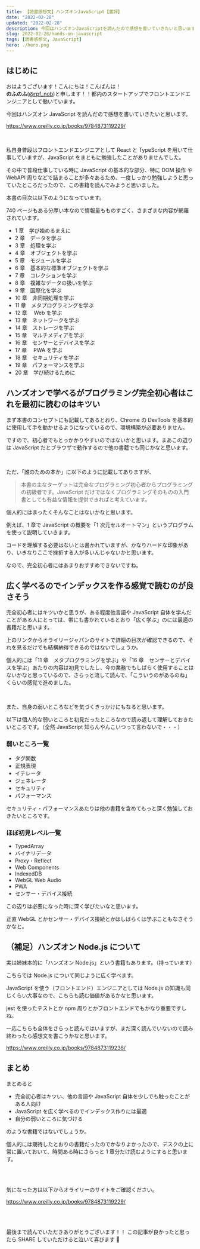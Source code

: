 ```yaml
---
title: 【読書感想文】ハンズオンJavaScript【書評】
date: "2022-02-28"
updated: "2022-02-28"
description: 今回はハンズオンJavaScriptを読んだので感想を書いていきたいと思います。
slug: 2022-02-28/hands-on-javascript
tags: [読書感想文, JavaScript]
hero: ./hero.png
---
```


## はじめに

おはようございます！こんにちは！こんばんは！<br>
**のふのふ**([@rpf_nob](https://twitter.com/rpf_nob))と申します！！都内のスタートアップでフロントエンドエンジニアとして働いています。

今回はハンズオン JavaScript を読んだので感想を書いていきたいと思います。

https://www.oreilly.co.jp/books/9784873119229/

<br>

私自身普段はフロントエンドエンジニアとして React と TypeScript を用いて仕事していますが、JavaScript をまともに勉強したことがありませんでした。

その中で普段仕事している時に JavaScript の基本的な部分、特に DOM 操作 や WebAPI 周りなどで詰まることが多々あるため、一度しっかり勉強しようと思っていたところだったので、この書籍を読んでみようと思いました。

本書の目次は以下のようになっています。

740 ページもある分厚い本なので情報量もものすごく、さまざまな内容が網羅されています。

- 1 章　学び始めるまえに
- 2 章　データを学ぶ
- 3 章　処理を学ぶ
- 4 章　オブジェクトを学ぶ
- 5 章　モジュールを学ぶ
- 6 章　基本的な標準オブジェクトを学ぶ
- 7 章　コレクションを学ぶ
- 8 章　複雑なデータの扱いを学ぶ
- 9 章　国際化を学ぶ
- 10 章　非同期処理を学ぶ
- 11 章　メタプログラミングを学ぶ
- 12 章　 Web を学ぶ
- 13 章　ネットワークを学ぶ
- 14 章　ストレージを学ぶ
- 15 章　マルチメディアを学ぶ
- 16 章　センサーとデバイスを学ぶ
- 17 章　 PWA を学ぶ
- 18 章　セキュリティを学ぶ
- 19 章　パフォーマンスを学ぶ
- 20 章　学び続けるために

## ハンズオンで学べるがプログラミング完全初心者はこれを最初に読むのはキツい

まず本書のコンセプトにも記載してあるとおり、Chrome の DevTools を基本的に使用して手を動かせるようになっているので、環境構築が必要ありません。

ですので、初心者でもとっかかりやすいのではないかと思います。まあこの辺りは JavaScript だとブラウザで動作するので他の書籍でも同じかなと思います。

<br>

ただ、「誰のための本か」に以下のように記載してありますが、

> 本書の主なターゲットは完全なプログラミング初心者からプログラミングの初級者です。JavaScript だけではなくプログラミングそのものの入門書としても有益な情報を提供できればと考えています。

個人的にはまったくそんなことはないかなと思います。

例えば、1 章で JavaScript の概要を「1 次元セルオートマン」というプログラムを使って説明していきます。

コードを理解する必要はないとは書かれていますが、かなりハードな印象があり、いきなりここで挫折する人が多いんじゃないかと思います。

なので、完全初心者にはあまりおすすめできないですね。

## 広く学べるのでインデックスを作る感覚で読むのが良さそう

完全初心者にはキツいかと思うが、ある程度他言語や JavaScript 自体を学んだことがある人にとっては、帯にも書かれているとおり「広く学ぶ」のには最適の書籍だと思います。

上のリンクからオライリージャパンのサイトで詳細の目次が確認できるので、それを見るだけでも結構納得できるのではないでしょうか。

個人的には「11 章　メタプログラミングを学ぶ」や「16 章　センサーとデバイスを学ぶ」あたりの内容は初見でしたし、今の業務でもしばらく使用することはないかなと思っているので、さらっと流して読んで、「こういうのがあるのね」くらいの感覚で進めました。

<br>

また、自身の弱いところなどを気づくきっかけにもなると思います。

以下は個人的な弱いところと初見だったところなので読み返して理解しておきたいところです。（全然 JavaScript 知らんやんこいつって言わないで・・・）

### 弱いところ一覧

- タグ関数
- 正規表現
- イテレータ
- ジェネレータ
- セキュリティ
- パフォーマンス

セキュリティ・パフォーマンスあたりは他の書籍を含めてもっと深く勉強しておきたいところです。

### ほぼ初見レベル一覧

- TypedArray
- バイナリデータ
- Proxy・Reflect
- Web Components
- IndexedDB
- WebGL Web Audio
- PWA
- センサー・デバイス接続

この辺りは必要になった時に深く学びたいなと思います。

正直 WebGL とかセンサー・デバイス接続とかはしばらくは学ぶこともなさそうかなと。

## （補足）ハンズオン Node.js について

実は姉妹本的に「ハンズオン Node.js」という書籍もあります。（持っています）

こちらでは Node.js について同じように広く学べます。

JavaScript を使う（フロントエンド）エンジニアとしては Node.js の知識も同じくらい大事なので、こちらも読む価値があるかなと思います。

jest を使ったテストとか npm 周りとかフロントエンドでもかなり重要ですしね。

一応こちらも全体をさらっと読んではいますが、まだ深く読んでいないので読み終わったら感想文を書こうかなと思います。

https://www.oreilly.co.jp/books/9784873119236/

## まとめ

まとめると

- 完全初心者はキツい、他の言語や JavaScript 自体を少しでも触ったことがある人向け
- JavaScript を広く学べるのでインデックス作りには最適
- 自分の弱いところに気づける

のような書籍ではないでしょうか。

個人的には期待したとおりの書籍だったのでかなりよかったので、デスクの上に常に置いておいて、時間ある時にさらっと 1 章分だけ読むようにすると思います。

<br>
<br>

気になった方は以下からオライリーのサイトをご確認ください。

https://www.oreilly.co.jp/books/9784873119229/

<br>
<br>

最後まで読んでいただきありがとうございます！！
この記事が良かったと思ったら SHARE していただけると泣いて喜びます 🤣
